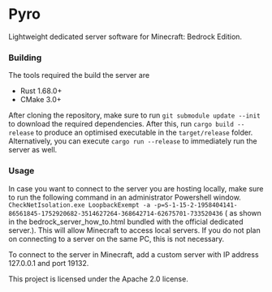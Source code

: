 # Pyro

Lightweight dedicated server software for Minecraft: Bedrock Edition.

### Building

The tools required the build the server are

- Rust 1.68.0+
- CMake 3.0+

After cloning the repository, make sure to run `git submodule update --init` to download the required dependencies.
After this, run `cargo build --release` to produce an optimised executable in the `target/release` folder.
Alternatively, you can execute `cargo run --release` to immediately run the server as well.

### Usage

In case you want to connect to the server you are hosting locally, make sure to run the following command in an
administrator Powershell window.
`CheckNetIsolation.exe LoopbackExempt -a -p=S-1-15-2-1958404141-86561845-1752920682-3514627264-368642714-62675701-733520436` (
as shown in the bedrock_server_how_to.html bundled with the official dedicated server.). This will allow Minecraft to
access local servers.
If you do not plan on connecting to a server on the same PC, this is not necessary.

To connect to the server in Minecraft, add a custom server with IP address 127.0.0.1 and port 19132.

This project is licensed under the Apache 2.0 license.
